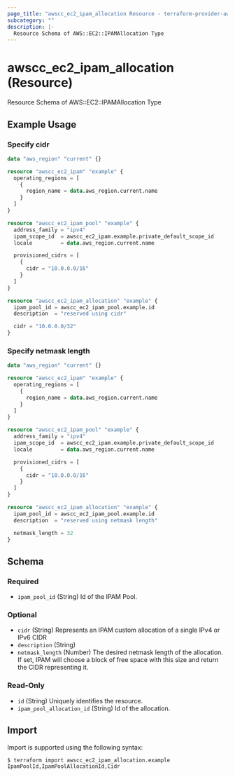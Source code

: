 ```yaml
---
page_title: "awscc_ec2_ipam_allocation Resource - terraform-provider-awscc"
subcategory: ""
description: |-
  Resource Schema of AWS::EC2::IPAMAllocation Type
---
```


# awscc_ec2_ipam_allocation (Resource)

Resource Schema of AWS::EC2::IPAMAllocation Type

## Example Usage

### Specify cidr

```terraform
data "aws_region" "current" {}

resource "awscc_ec2_ipam" "example" {
  operating_regions = [
    {
      region_name = data.aws_region.current.name
    }
  ]
}

resource "awscc_ec2_ipam_pool" "example" {
  address_family = "ipv4"
  ipam_scope_id  = awscc_ec2_ipam.example.private_default_scope_id
  locale         = data.aws_region.current.name

  provisioned_cidrs = [
    {
      cidr = "10.0.0.0/16"
    }
  ]
}

resource "awscc_ec2_ipam_allocation" "example" {
  ipam_pool_id = awscc_ec2_ipam_pool.example.id
  description  = "reserved using cidr"

  cidr = "10.0.0.0/32"
}
```

### Specify netmask length

```terraform
data "aws_region" "current" {}

resource "awscc_ec2_ipam" "example" {
  operating_regions = [
    {
      region_name = data.aws_region.current.name
    }
  ]
}

resource "awscc_ec2_ipam_pool" "example" {
  address_family = "ipv4"
  ipam_scope_id  = awscc_ec2_ipam.example.private_default_scope_id
  locale         = data.aws_region.current.name

  provisioned_cidrs = [
    {
      cidr = "10.0.0.0/16"
    }
  ]
}

resource "awscc_ec2_ipam_allocation" "example" {
  ipam_pool_id = awscc_ec2_ipam_pool.example.id
  description  = "reserved using netmask length"

  netmask_length = 32
}
```

<!-- schema generated by tfplugindocs -->
## Schema

### Required

- `ipam_pool_id` (String) Id of the IPAM Pool.

### Optional

- `cidr` (String) Represents an IPAM custom allocation of a single IPv4 or IPv6 CIDR
- `description` (String)
- `netmask_length` (Number) The desired netmask length of the allocation. If set, IPAM will choose a block of free space with this size and return the CIDR representing it.

### Read-Only

- `id` (String) Uniquely identifies the resource.
- `ipam_pool_allocation_id` (String) Id of the allocation.

## Import

Import is supported using the following syntax:

```shell
$ terraform import awscc_ec2_ipam_allocation.example IpamPoolId,IpamPoolAllocationId,Cidr
```